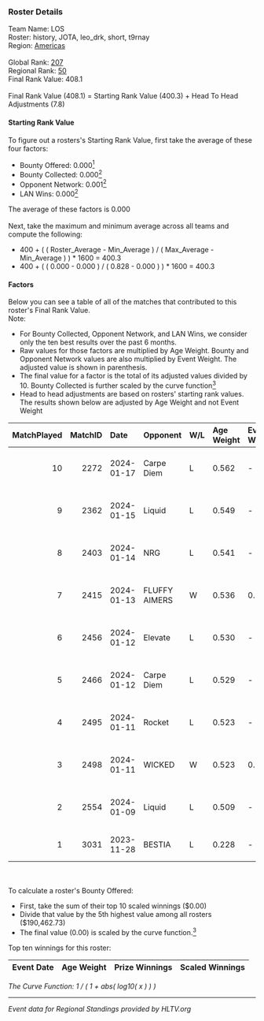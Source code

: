 ### Roster Details<br />
Team Name: LOS<br />
Roster: history, JOTA, leo_drk, short, t9rnay<br />
Region: [Americas]( ../standings_americas.md)<br />
<br />
Global Rank: [207](../standings_global.md)<br />
Regional Rank: [50]( ../standings_americas.md)<br />
Final Rank Value:  408.1<br />
<br />
Final Rank Value (408.1) = Starting Rank Value (400.3) + Head To Head Adjustments (7.8)<br />

#### Starting Rank Value<br />
To figure out a rosters's Starting Rank Value, first take the average of these four factors:<br />
- Bounty Offered: 0.000[<sup>1</sup>](#table2)
- Bounty Collected: 0.000[<sup>2</sup>](#table1)
- Opponent Network: 0.001[<sup>2</sup>](#table1)
- LAN Wins: 0.000[<sup>2</sup>](#table1)

The average of these factors is 0.000<br />
<br />
Next, take the maximum and minimum average across all teams and compute the following:<br />
- 400 + ( ( Roster_Average - Min_Average ) / ( Max_Average - Min_Average ) ) * 1600 = 400.3
- 400 + ( ( 0.000 - 0.000 ) / ( 0.828 - 0.000 ) ) * 1600 = 400.3


#### Factors<br />
Below you can see a table of all of the matches that contributed to this roster's Final Rank Value.<br />
Note:<br />

- For Bounty Collected, Opponent Network, and LAN Wins, we consider only the ten best results over the past 6 months.
- Raw values for those factors are multiplied by Age Weight. Bounty and Opponent Network values are also multiplied by Event Weight. The adjusted value is shown in parenthesis.
- The final value for a factor is the total of its adjusted values divided by 10. Bounty Collected is further scaled by the curve function[<sup>3</sup>](#curveFunction)
- Head to head adjustments are based on rosters' starting rank values. The results shown below are adjusted by Age Weight and not Event Weight
<span id="table1"></span><br />


| MatchPlayed | MatchID | Date       | Opponent      | W/L | Age Weight | Event Weight | Bounty Collected | Opponent Network | LAN Wins  | H2H Adjustment | Participating Roster                  |
| -: | -: | :- | :- | :- | :- | :- | :- | :- | :- | -: | :- |
|          10 |    2272 | 2024-01-17 | Carpe Diem    | L   | 0.562      | -            | -                | -                | -         |          -2.47 | history, JOTA, leo_drk, short, t9rnay |
|           9 |    2362 | 2024-01-15 | Liquid        | L   | 0.549      | -            | -                | -                | -         |          -0.18 | history, JOTA, leo_drk, short, t9rnay |
|           8 |    2403 | 2024-01-14 | NRG           | L   | 0.541      | -            | -                | -                | -         |          -1.67 | history, JOTA, leo_drk, short, t9rnay |
|           7 |    2415 | 2024-01-13 | FLUFFY AIMERS | W   | 0.536      | 0.143        | 0.000 (0.000)    | 0.094 (0.007)    | 0 (0.000) |          11.11 | history, JOTA, leo_drk, short, t9rnay |
|           6 |    2456 | 2024-01-12 | Elevate       | L   | 0.530      | -            | -                | -                | -         |          -1.21 | history, JOTA, leo_drk, short, t9rnay |
|           5 |    2466 | 2024-01-12 | Carpe Diem    | L   | 0.529      | -            | -                | -                | -         |          -2.00 | history, JOTA, leo_drk, short, t9rnay |
|           4 |    2495 | 2024-01-11 | Rocket        | L   | 0.523      | -            | -                | -                | -         |          -3.01 | history, JOTA, leo_drk, short, t9rnay |
|           3 |    2498 | 2024-01-11 | WICKED        | W   | 0.523      | 0.143        | 0.000 (0.000)    | 0.000 (0.000)    | 0 (0.000) |           7.96 | history, JOTA, leo_drk, short, t9rnay |
|           2 |    2554 | 2024-01-09 | Liquid        | L   | 0.509      | -            | -                | -                | -         |          -0.16 | history, JOTA, leo_drk, short, t9rnay |
|           1 |    3031 | 2023-11-28 | BESTIA        | L   | 0.228      | -            | -                | -                | -         |          -0.57 | bt0, JOTA, short, steel, t9rnay       |

<br />
<span id="table2"></span><br />
To calculate a roster's Bounty Offered:<br />

- First, take the sum of their top 10 scaled winnings ($0.00)
- Divide that value by the 5th highest value among all rosters ($190,462.73)
- The final value (0.00) is scaled by the curve function.[<sup>3</sup>](#curveFunction)

Top ten winnings for this roster:<br />

| Event Date | Age Weight | Prize Winnings | Scaled Winnings |
| :- | -: | :- | :- |


<span id="curveFunction"></span>_The Curve Function: 1 / ( 1 + abs( log10( x ) ) )_<br />

---
_Event data for Regional Standings provided by HLTV.org_<br />
